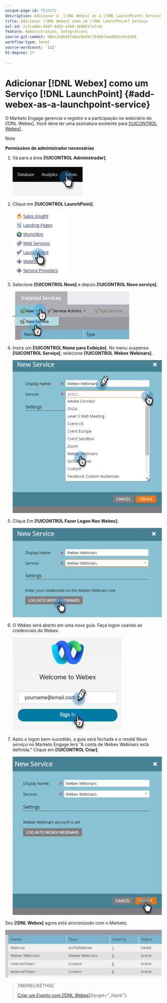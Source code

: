 ```yaml
---
unique-page-id: 7512272
description: Adicionar o  [!DNL Webex] as a [!DNL LaunchPoint] Service - Documentação do Marketo - Documentação do produto
title: Adicionar [!DNL Webex] como um [!DNL LaunchPoint] Serviço
exl-id: 2c2cedde-d38f-4d53-a760-104b517afc4c
feature: Administration, Integrations
source-git-commit: d8ee31db267a6e24ed4c764b6feae882e3dc6266
workflow-type: tm+mt
source-wordcount: '112'
ht-degree: 1%

---
```


# Adicionar [!DNL Webex] como um Serviço [!DNL LaunchPoint] {#add-webex-as-a-launchpoint-service}

O Marketo Engage gerencia o registro e a participação no webinário do [!DNL Webex]. Você deve ter uma assinatura existente para [[!UICONTROL Webex]](https://www.webex.com/).

>[!NOTE]
>
>**Permissões de administrador necessárias**

1. Vá para a área **[!UICONTROL Administrador]**.

   ![](assets/add-webex-as-a-launchpoint-service-1.png)

1. Clique em **[!UICONTROL LaunchPoint]**.

   ![](assets/add-webex-as-a-launchpoint-service-2.png)

1. Selecione **[!UICONTROL Novo]** e depois **[!UICONTROL Novo serviço]**.

   ![](assets/add-webex-as-a-launchpoint-service-3.png)

1. Insira um **[!UICONTROL Nome para Exibição]**. No menu suspenso **[!UICONTROL Serviço]**, selecione **[!UICONTROL Webex Webinars]**.

   ![](assets/add-webex-as-a-launchpoint-service-4.png)

1. Clique Em **[!UICONTROL Fazer Logon Nos Webex]**.

   ![](assets/add-webex-as-a-launchpoint-service-5.png)

1. O Webex será aberto em uma nova guia. Faça logon usando as credenciais da Webex.

   ![](assets/add-webex-as-a-launchpoint-service-6.png)

1. Após o logon bem-sucedido, a guia será fechada e o modal _Novo serviço_ no Marketo Engage lerá &quot;A conta de Webex Webinars está definida.&quot; Clique em **[!UICONTROL Criar]**.

   ![](assets/add-webex-as-a-launchpoint-service-7.png)

Seu **[!DNL Webex]** agora está sincronizado com o Marketo.

![](assets/add-webex-as-a-launchpoint-service-8.png)

>[!MORELIKETHIS]
>
>[Criar um Evento com [!DNL Webex]](/help/marketo/product-docs/demand-generation/events/create-an-event/create-an-event-with-webex.md){target="_blank"}.
